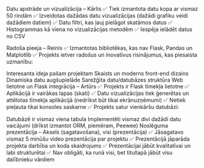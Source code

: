 Datu apstrāde un vizualizācija – Kārlis
✅ Tiek izmantota datu kopa ar vismaz 50 rindām
✅ Izveidotas dažādas datu vizualizācijas (dažādi grafiku veidi dažādiem datiem)
✅ Datu filtri, kas ļauj pielāgot skatāmos datus
✅ Histogrammas kā viena no vizualizācijas metodēm
✅ Iespēja ielādēt datus no CSV

Radoša pieeja – Reinis
✅ Izmantotas bibliotēkas, kas nav Flask, Pandas un Matplotlib
✅ Projekts ietver radošus un inovatīvus risinājumus, kas piesaista uzmanību:

Interesanta ideja pašam projektam
Skaists un moderns front-end dizains
Dinamiska datu augšupielāde
Sarežģīta datu/datubāzes struktūra
Web lietotne un Flask integrācija – Artūrs
✅ Projekts ir Flask tīmekļa lietotne
✅ Aplikācijā ir vairākas lapas (skati)
✅ Datu vizualizācijas tiek ģenerētas un attēlotas tīmekļa aplikācijā (nedrīkst būt tikai ekrānuzņēmumi)
✅ Netiek pieļauta tikai konsoles saskarne
✅ Projekts satur vienkāršu datubāzi:

Datubāzē ir vismaz viena tabula
Implementēti vismaz divi dažādi datu vaicājumi (drīkst izmantot ORM, piemēram, Peewee)
Noslēguma prezentācija – Aksels (sagatavošana), visi (prezentācija)
✅ Jāsagatavo vismaz 5 minūšu video prezentācija par projektu
✅ Prezentācijā jāparāda projekta darbība un koda skaidrojums
✅ Prezentācijai jābūt kvalitatīvai un labi strukturētai
✅ Nav obligāti, ka runā visi, bet titullapā jābūt visu dalībnieku vārdiem

